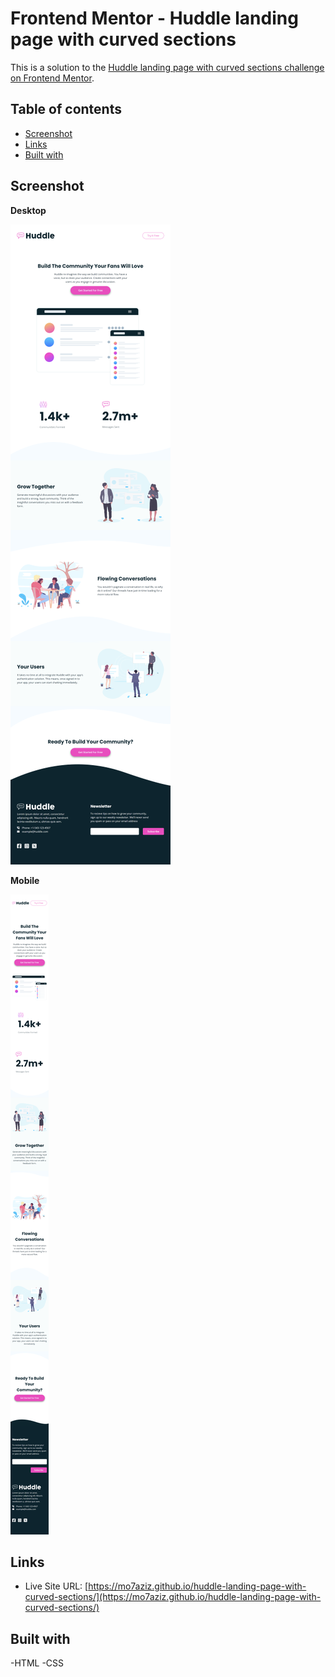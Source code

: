 # Frontend Mentor - Huddle landing page with curved sections

This is a solution to the [Huddle landing page with curved sections challenge on Frontend Mentor](https://www.frontendmentor.io/challenges/huddle-landing-page-with-curved-sections-5ca5ecd01e82137ec91a50f2).

## Table of contents
- [Screenshot](#screenshot)
- [Links](#links)
- [Built with](#built-with)

## Screenshot

**Desktop**

![Desktop](./screenshots/desktop.png)

**Mobile**

![Mobile](./screenshots/mobile.png)

## Links

- Live Site URL: [https://mo7aziz.github.io/huddle-landing-page-with-curved-sections/](https://mo7aziz.github.io/huddle-landing-page-with-curved-sections/)

## Built with

-HTML
-CSS
